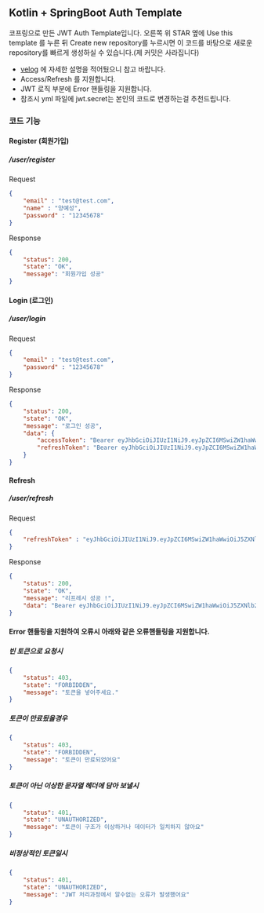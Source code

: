 ## Kotlin + SpringBoot Auth Template
코프링으로 만든 JWT Auth Template입니다.
오른쪽 위 STAR 옆에 Use this template 를 누른 뒤 Create new repository를 누르시면 이 코드를 바탕으로 새로운 repository를 빠르게 생성하실 수 있습니다.(제 커밋은 사라집니다)

- [velog](https://velog.io/@yeseong0412/Spring-%EC%84%9C%EB%B2%84%EA%B0%9C%EB%B0%9C%ED%95%98%EB%A9%B4%EC%84%9C-%EC%95%84%EC%A7%81-JWT%EB%A5%BC-%EB%AA%A8%EB%A5%B8%EB%8B%A4%EA%B3%A0) 에 자세한 설명을 적어뒀으니 참고 바랍니다.
- Access/Refresh 를 지원합니다.
- JWT 로직 부분에 Error 핸들링을 지원합니다.
- 참조시 yml 파일에 jwt.secret는 본인의 코드로 변경하는걸 추천드립니다.


### 코드 기능
#### Register (회원가입)
##### /user/register
Request
```json
{
    "email" : "test@test.com",
    "name" : "양예성",
    "password" : "12345678"
}
```
Response
```json
{
    "status": 200,
    "state": "OK",
    "message": "회원가입 성공"
}
```
#### Login (로그인)
##### /user/login
Request
```json
{
    "email" : "test@test.com",
    "password" : "12345678"
}
```
Response
```json
{
    "status": 200,
    "state": "OK",
    "message": "로그인 성공",
    "data": {
        "accessToken": "Bearer eyJhbGciOiJIUzI1NiJ9.eyJpZCI6MSwiZW1haWwiOiJ5ZXNlb25nMDQxMkBuYXZlci5jb20iLCJyb2xlIjoiUk9MRV9VU0VSIiwiaWF0IjoxNzIwOTU4MzU5LCJleHAiOjE3MjA5NjQzNTl9.QKTeOOLNVF4phUNaXvjqAaOlifi1DwZOoW_iS_GRbDw",
        "refreshToken": "Bearer eyJhbGciOiJIUzI1NiJ9.eyJpZCI6MSwiZW1haWwiOiJ5ZXNlb25nMDQxMkBuYXZlci5jb20iLCJyb2xlIjoiUk9MRV9VU0VSIiwiaWF0IjoxNzIwOTU4MzU5LCJleHAiOjE3MjE4MjIzNTl9.mq2LWPEGyzHhCCI_Jn4n9bnbdiWzBgtO4U816I1rkoU"
    }
}
```
#### Refresh
##### /user/refresh
Request
```json
{
    "refreshToken" : "eyJhbGciOiJIUzI1NiJ9.eyJpZCI6MSwiZW1haWwiOiJ5ZXNlb25nMDQxMkBuYXZlci5jb20iLCJyb2xlIjoiUk9MRV9VU0VSIiwiaWF0IjoxNzIwOTU2NjQxLCJleHAiOjE3MjA5NjI2NDF9.IRChX7ungNumYHMtRMdnWizDH3C7bw78GNyaRWUlwZI"
}
```
Response
```json
{
    "status": 200,
    "state": "OK",
    "message": "리프레시 성공 !",
    "data": "Bearer eyJhbGciOiJIUzI1NiJ9.eyJpZCI6MSwiZW1haWwiOiJ5ZXNlb25nMDQxMkBuYXZlci5jb20iLCJyb2xlIjoiUk9MRV9VU0VSIiwiaWF0IjoxNzIwOTU3MTM4LCJleHAiOjE3MjA5NjMxMzh9.bvhpmz3C7TjSsygJlFYYd7tlrx5525MiSTUUWiu6QTs"
}
```

#### Error 핸들링을 지원하여 오류시 아래와 같은 오류핸들링을 지원합니다.
##### 빈 토큰으로 요청시
```json
{
    "status": 403,
    "state": "FORBIDDEN",
    "message": "토큰을 넣어주세요."
}
```

##### 토큰이 만료됬을경우
```json
{
    "status": 403,
    "state": "FORBIDDEN",
    "message": "토큰이 만료되었어요"
}
```

##### 토큰이 아닌 이상한 문자열 헤더에 담아 보낼시
```json
{
    "status": 401,
    "state": "UNAUTHORIZED",
    "message": "토큰이 구조가 이상하거나 데이터가 일치하지 않아요"
}
```

##### 비정상적인 토큰일시
```json
{
    "status": 401,
    "state": "UNAUTHORIZED",
    "message": "JWT 처리과정에서 알수없는 오류가 발생했어요"
}
```
